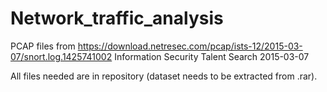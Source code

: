 # Network_traffic_analysis

PCAP files from https://download.netresec.com/pcap/ists-12/2015-03-07/snort.log.1425741002
Information Security Talent Search 2015-03-07

All files needed are in repository (dataset needs to be extracted from .rar).
